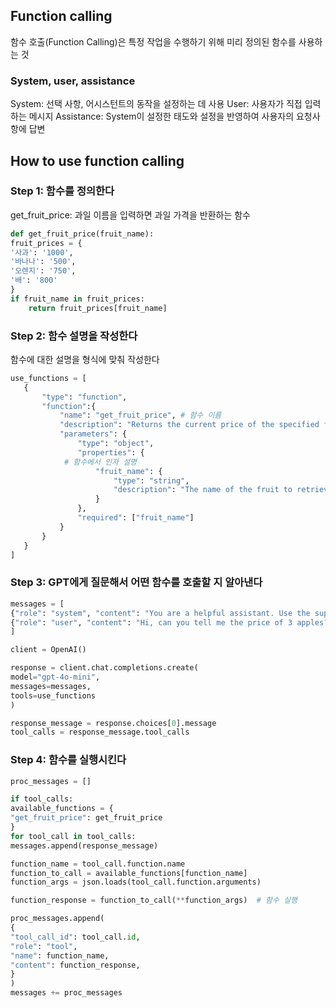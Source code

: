 
## Function calling
함수 호출(Function Calling)은 특정 작업을 수행하기 위해 미리 정의된 함수를 사용하는 것

### System, user, assistance
System: 선택 사항,  어시스턴트의 동작을 설정하는 데 사용
User: 사용자가 직접 입력하는 메시지
Assistance: System이 설정한 태도와 설정을 반영하여 사용자의 요청사항에 답변

## How to use function calling

### Step 1: 함수를 정의한다
get_fruit_price: 과일 이름을 입력하면 과일 가격을 반환하는 함수

```python
def get_fruit_price(fruit_name):
fruit_prices = {
'사과': '1000',
'바나나': '500',
'오렌지': '750',
'배': '800'
}
if fruit_name in fruit_prices:
	return fruit_prices[fruit_name]
```
### Step 2: 함수 설명을 작성한다
함수에 대한 설명을 형식에 맞춰 작성한다
```python
use_functions = [
   {
       "type": "function",
       "function":{
           "name": "get_fruit_price", # 함수 이름
           "description": "Returns the current price of the specified fruit.", # 함수에 대한 설명
           "parameters": {
               "type": "object",
               "properties": {
		    # 함수에서 인자 설명
                   "fruit_name": {
                       "type": "string",
                       "description": "The name of the fruit to retrieve the price for (e.g., '사과', '바나나')."
                   }
               },
               "required": ["fruit_name"] 
           }
       }
   }
]

```

### Step 3: GPT에게 질문해서 어떤 함수를 호출할 지 알아낸다
```python
messages = [
{"role": "system", "content": "You are a helpful assistant. Use the supplied tools to retrieve fruit prices for the user."},
{"role": "user", "content": "Hi, can you tell me the price of 3 apples?"}
]

client = OpenAI()

response = client.chat.completions.create(
model="gpt-4o-mini",
messages=messages,
tools=use_functions
)

response_message = response.choices[0].message
tool_calls = response_message.tool_calls

```

### Step 4: 함수를 실행시킨다
```python
proc_messages = []

if tool_calls:
available_functions = {
"get_fruit_price": get_fruit_price
}
for tool_call in tool_calls:
messages.append(response_message) 

function_name = tool_call.function.name
function_to_call = available_functions[function_name]
function_args = json.loads(tool_call.function.arguments)

function_response = function_to_call(**function_args)  # 함수 실행

proc_messages.append(
{
"tool_call_id": tool_call.id,
"role": "tool",
"name": function_name,
"content": function_response,
}
)
messages += proc_messages

```

